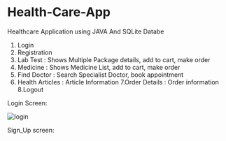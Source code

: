 # Health-Care-App

Healthcare Application using JAVA And SQLite Databe
1. Login
2. Registration
3. Lab Test : Shows Multiple Package details, add to cart, make order
4. Medicine : Shows Medicine List, add to cart, make order
5. Find Doctor : Search Specialist Doctor, book appointment
6. Health Articles : Article Information
7.Order Details : Order information
8.Logout

Login Screen:

![login](https://github.com/Yogeshyadav03/Health-Care-App/assets/103330048/5b9821d4-0359-4992-a048-5e3f48127ff9)

Sign_Up screen:

